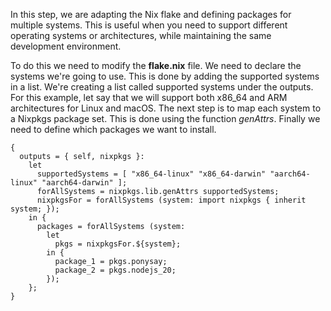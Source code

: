 In this step, we are adapting the Nix flake and defining packages for multiple systems. This is useful when you need to support different operating systems or architectures, while maintaining the same development environment. 

To do this we need to modify the **flake.nix** file. We need to declare the systems we're going to use. This is done by adding the supported systems in a list. We're creating a list called supported systems under the outputs. For this example, let say that we will support both x86_64 and ARM architectures for Linux and macOS. The next step is to map each system to a Nixpkgs package set. This is done using the function *genAttrs*. Finally we need to define which packages we want to install. 

```
{
  outputs = { self, nixpkgs }:
    let 
      supportedSystems = [ "x86_64-linux" "x86_64-darwin" "aarch64-linux" "aarch64-darwin" ];
      forAllSystems = nixpkgs.lib.genAttrs supportedSystems;
      nixpkgsFor = forAllSystems (system: import nixpkgs { inherit system; });
    in {
      packages = forAllSystems (system:
        let
          pkgs = nixpkgsFor.${system};
        in {
          package_1 = pkgs.ponysay;
          package_2 = pkgs.nodejs_20;
        });
    };
}

```